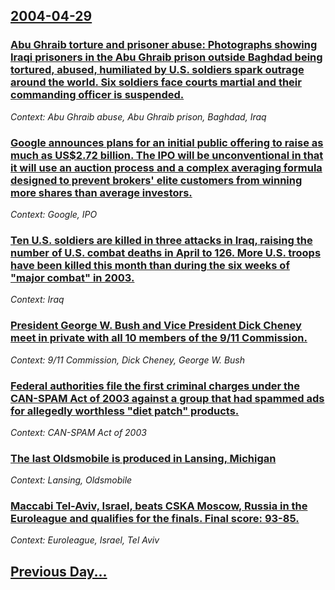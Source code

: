 ## [2004-04-29](/news/2004/04/29/index.md)

### [ Abu Ghraib torture and prisoner abuse: Photographs showing Iraqi prisoners in the Abu Ghraib prison outside Baghdad being tortured, abused, humiliated by U.S. soldiers spark outrage around the world. Six soldiers face courts martial and their commanding officer is suspended. ](/news/2004/04/29/abu-ghraib-torture-and-prisoner-abuse-photographs-showing-iraqi-prisoners-in-the-abu-ghraib-prison-outside-baghdad-being-tortured-abused.md)
_Context: Abu Ghraib abuse, Abu Ghraib prison, Baghdad, Iraq_

### [ Google announces plans for an initial public offering to raise as much as US$2.72 billion. The IPO will be unconventional in that it will use an auction process and a complex averaging formula designed to prevent brokers' elite customers from winning more shares than average investors. ](/news/2004/04/29/google-announces-plans-for-an-initial-public-offering-to-raise-as-much-as-us-2-72-billion-the-ipo-will-be-unconventional-in-that-it-will-u.md)
_Context: Google, IPO_

### [ Ten U.S. soldiers are killed in three attacks in Iraq, raising the number of U.S. combat deaths in April to 126. More U.S. troops have been killed this month than during the six weeks of "major combat" in 2003. ](/news/2004/04/29/ten-u-s-soldiers-are-killed-in-three-attacks-in-iraq-raising-the-number-of-u-s-combat-deaths-in-april-to-126-more-u-s-troops-have-been.md)
_Context: Iraq_

### [ President George W. Bush and Vice President Dick Cheney meet in private with all 10 members of the 9/11 Commission. ](/news/2004/04/29/president-george-w-bush-and-vice-president-dick-cheney-meet-in-private-with-all-10-members-of-the-9-11-commission.md)
_Context: 9/11 Commission, Dick Cheney, George W. Bush_

### [ Federal authorities file the first criminal charges under the CAN-SPAM Act of 2003 against a group that had spammed ads for allegedly worthless "diet patch" products. ](/news/2004/04/29/federal-authorities-file-the-first-criminal-charges-under-the-can-spam-act-of-2003-against-a-group-that-had-spammed-ads-for-allegedly-worth.md)
_Context: CAN-SPAM Act of 2003_

### [ The last Oldsmobile is produced in Lansing, Michigan ](/news/2004/04/29/the-last-oldsmobile-is-produced-in-lansing-michigan.md)
_Context: Lansing, Oldsmobile_

### [ Maccabi Tel-Aviv, Israel, beats CSKA Moscow, Russia in the Euroleague and qualifies for the finals. Final score: 93-85. ](/news/2004/04/29/maccabi-tel-aviv-israel-beats-cska-moscow-russia-in-the-euroleague-and-qualifies-for-the-finals-final-score-93-85.md)
_Context: Euroleague, Israel, Tel Aviv_

## [Previous Day...](/news/2004/04/28/index.md)


